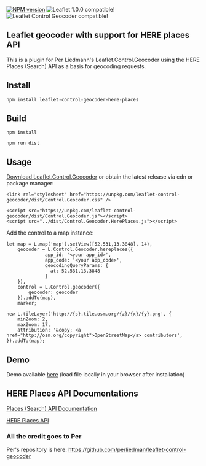 [![NPM version](https://img.shields.io/npm/v/leaflet-control-geocoder-here-places.svg)](https://www.npmjs.com/package/leaflet-control-geocoder-here-places) ![Leaflet 1.0.0 compatible!](https://img.shields.io/badge/Leaflet%201.0.0-%E2%9C%93-1EB300.svg?style=flat) ![Leaflet Control Geocoder compatible!](https://img.shields.io/badge/Leaflet%20Control%20Geocoder%201.6.0-%E2%9C%93-1EB300.svg?style=flat)

## Leaflet geocoder with support for HERE places API
This is a plugin for Per Liedmann's Leaflet.Control.Geocoder using the HERE Places (Search) API as a basis for geocoding requests.

## Install
`npm install leaflet-control-geocoder-here-places`

## Build
`npm install`

`npm run dist`

## Usage
[Download Leaflet.Control.Geocoder](https://github.com/perliedman/leaflet-control-geocoder/releases) or obtain the latest release via cdn or package manager:
```
<link rel="stylesheet" href="https://unpkg.com/leaflet-control-geocoder/dist/Control.Geocoder.css" />

<script src="https://unpkg.com/leaflet-control-geocoder/dist/Control.Geocoder.js"></script>
<script src="../dist/Control.Geocoder.HerePlaces.js"></script>
```
Add the control to a map instance:
```
let map = L.map('map').setView([52.531,13.3848], 14),
    geocoder = L.Control.Geocoder.hereplaces({
              app_id: '<your app_id>',
              app_code: '<your app_code>',
              geocodingQueryParams: {
                at: 52.531,13.3848
              }
    }),
    control = L.Control.geocoder({
        geocoder: geocoder
    }).addTo(map),
    marker;

new L.tileLayer('http://{s}.tile.osm.org/{z}/{x}/{y}.png', {
    minZoom: 2,
    maxZoom: 17,
    attribution: '&copy; <a href="http://osm.org/copyright">OpenStreetMap</a> contributors',
}).addTo(map);
 ```

## Demo
Demo available [here](/demo/index.html) (load file locally in your browser after installation)

## HERE Places API Documentations

[Places (Search) API Documentation](https://developer.here.com/documentation/places/topics/quick-start-find-text-string.html)

[HERE Places API](https://places.cit.api.here.com/places) 

### All the credit goes to Per
Per's repository is here:
https://github.com/perliedman/leaflet-control-geocoder
